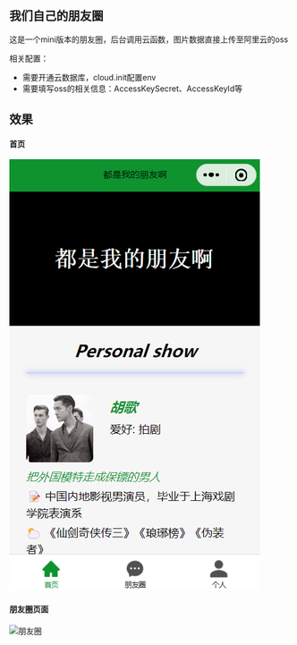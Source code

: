 ## 我们自己的朋友圈

这是一个mini版本的朋友圈，后台调用云函数，图片数据直接上传至阿里云的oss

相关配置：
- 需要开通云数据库，cloud.init配置env
- 需要填写oss的相关信息：AccessKeySecret、AccessKeyId等

## 效果
#### 首页
![首页](./miniprogram/images/friend.png)

#### 朋友圈页面
![朋友圈](./miniprogram/images/blob.png)

